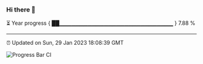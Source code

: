 ### Hi there 👋

⏳ Year progress { ██▁▁▁▁▁▁▁▁▁▁▁▁▁▁▁▁▁▁▁▁▁▁▁▁▁▁▁▁ } 7.88 %

---

⏰ Updated on Sun, 29 Jan 2023 18:08:39 GMT

![Progress Bar CI](https://github.com/Shyam-Makwana/GitHub-Actions-Demo/workflows/Progress%20Bar%20CI/badge.svg)
